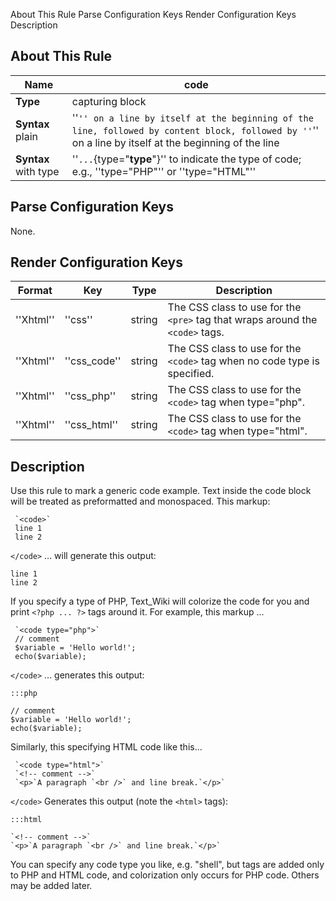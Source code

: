  About This Rule Parse Configuration Keys Render Configuration Keys Description
##  About This Rule

 | **Name**             | code                                                                                                                                                  | 
 | --------             | ----                                                                                                                                                  | 
 | **Type**             | capturing block                                                                                                                                       | 
 | **Syntax** plain     | ''`'' on a line by itself at the beginning of the line, followed by content block, followed by ''`'' on a line by itself at the beginning of the line | 
 | **Syntax** with type | ''`...`{type="**type**"}'' to indicate the type of code; e.g., ''type="PHP"'' or ''type="HTML"''                                                      | 

##  Parse Configuration Keys

None.

##  Render Configuration Keys

 | **Format** | **Key**      | **Type** | **Description**                                                           | 
 | ---------- | -------      | -------- | ---------------                                                           | 
 | ''Xhtml''  | ''css''      | string   | The CSS class to use for the `<pre>` tag that wraps around the `<code>` tags. | 
 | ''Xhtml''  | ''css_code'' | string   | The CSS class to use for the `<code>` tag when no code type is specified.   | 
 | ''Xhtml''  | ''css_php''  | string   | The CSS class to use for the `<code>` tag when type="php".                  | 
 | ''Xhtml''  | ''css_html'' | string   | The CSS class to use for the `<code>` tag when type="html".                 | 

##  Description

Use this rule to mark a generic code example.  Text inside the code block will be treated as preformatted and monospaced. This markup:

	
	
	 `<code>`
	 line 1
	 line 2

`</code>`
... will generate this output:

	
	
	line 1
	line 2

If you specify a type of PHP, Text_Wiki will colorize the code for you and print `<?php ... ?>` tags around it.  For example, this markup ...

	
	
	 `<code type="php">`
	 // comment
	 $variable = 'Hello world!';
	 echo($variable);

`</code>`
... generates this output:

	:::php
	
	// comment
	$variable = 'Hello world!';
	echo($variable);

Similarly, this specifying HTML code like this...

	
	
	 `<code type="html">`
	 `<!-- comment -->`
	 `<p>`A paragraph `<br />` and line break.`</p>`

`</code>`
Generates this output (note the `<html>` tags):

	:::html
	
	`<!-- comment -->`
	`<p>`A paragraph `<br />` and line break.`</p>`

You can specify any code type you like, e.g. "shell", but tags are added only to PHP and HTML code, and colorization only occurs for PHP code.  Others may be added later.

